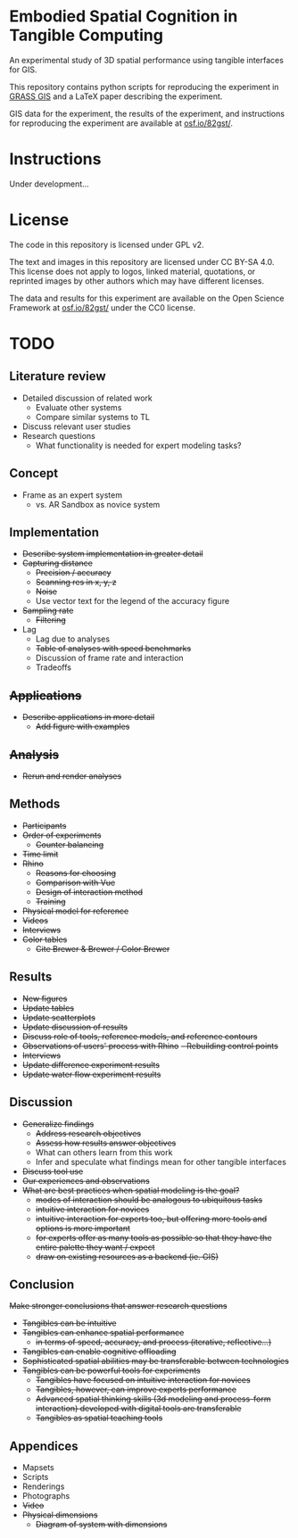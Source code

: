 # Embodied Spatial Cognition in Tangible Computing
An experimental study of 3D spatial performance using tangible interfaces for GIS.

This repository contains python scripts for reproducing the experiment in [GRASS GIS](https://grass.osgeo.org/)
and a LaTeX paper describing the experiment.

GIS data for the experiment, the results of the experiment, and instructions for reproducing the experiment are available at [osf.io/82gst/](https://osf.io/82gst/).

# Instructions
Under development...

# License
The code in this repository is licensed under GPL v2.

The text and images in this repository are licensed under CC BY-SA 4.0. This license does not apply to logos, linked material, quotations, or reprinted images by other authors which may have different licenses.

The data and results for this experiment are available on the Open Science Framework at [osf.io/82gst/](https://osf.io/82gst/) under the CC0 license.

# TODO

## Literature review
* Detailed discussion of related work
   - Evaluate other systems
   - Compare similar systems to TL
* Discuss relevant user studies
* Research questions
   - What functionality is needed for expert modeling tasks?

## Concept
* Frame as an expert system
   - vs. AR Sandbox as novice system

## Implementation
* ~~Describe system implementation in greater detail~~
* ~~Capturing distance~~
   - ~~Precision / accuracy~~
   - ~~Scanning res in x, y, z~~
   - ~~Noise~~
   - Use vector text for the legend of the accuracy figure
* ~~Sampling rate~~
   - ~~Filtering~~
* Lag
   - Lag due to analyses
   - ~~Table of analyses with speed benchmarks~~
   - Discussion of frame rate and interaction
   - Tradeoffs

## ~~Applications~~
* ~~Describe applications in more detail~~
   - ~~Add figure with examples~~

## ~~Analysis~~
* ~~Rerun and render analyses~~

## Methods
* ~~Participants~~
* ~~Order of experiments~~
   - ~~Counter balancing~~
* ~~Time limit~~
* ~~Rhino~~
   - ~~Reasons for choosing~~
   - ~~Comparison with Vue~~
   - ~~Design of interaction method~~
   - ~~Training~~
* ~~Physical model for reference~~
* ~~Videos~~
* ~~Interviews~~
* ~~Color tables~~
   - ~~Cite Brewer & Brewer / Color Brewer~~

## Results
* ~~New figures~~
* ~~Update tables~~
* ~~Update scatterplots~~
* ~~Update discussion of results~~
* ~~Discuss role of tools, reference models, and reference contours~~
* ~~Observations of users' process with Rhino~~
   ~~- Rebuilding control points~~
* ~~Interviews~~
* ~~Update difference experiment results~~
* ~~Update water flow experiment results~~

## Discussion
* ~~Generalize findings~~
   - ~~Address research objectives~~
   - ~~Assess how results answer objectives~~
   - What can others learn from this work
   - Infer and speculate what findings mean for other tangible interfaces
* ~~Discuss tool use~~
* ~~Our experiences and observations~~
* ~~What are best practices when spatial modeling is the goal?~~
   - ~~modes of interaction should be analogous to ubiquitous tasks~~
   - ~~intuitive interaction for novices~~
   - ~~intuitive interaction for experts too, but offering more tools and options is more important~~
   - ~~for experts offer as many tools as possible so that they have the entire palette they want / expect~~
   - ~~draw on existing resources as a backend (ie. GIS)~~

## Conclusion
~~Make stronger conclusions that answer research questions~~
* ~~Tangibles can be intuitive~~
* ~~Tangibles can enhance spatial performance~~
   - ~~in terms of speed, accuracy, and process (iterative, reflective...)~~
* ~~Tangibles can enable cognitive offloading~~
* ~~Sophisticated spatial abilities may be transferable between technologies~~
* ~~Tangibles can be powerful tools for experiments~~
   - ~~Tangibles have focused on intuitive interaction for novices~~
   - ~~Tangibles, however, can improve experts performance~~
   - ~~Advanced spatial thinking skills (3d modeling and process-form interaction) developed with digital tools are transferable~~
   - ~~Tangibles as spatial teaching tools~~

## Appendices
* Mapsets
* Scripts
* Renderings
* Photographs
* ~~Video~~
* ~~Physical dimensions~~
   - ~~Diagram of system with dimensions~~
